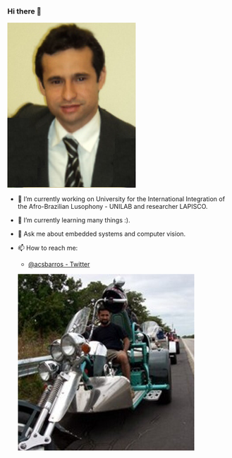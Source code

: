 ### Hi there 👋
![](https://raw.githubusercontent.com/acsbarros/acsbarros/master/novad.png)
- 🔭 I’m currently working on University for the International Integration of the Afro-Brazilian Lusophony - UNILAB and 
researcher LAPISCO.
- 🌱 I’m currently learning many things :).
- 💬 Ask me about embedded systems and computer vision.
- 📫 How to reach me:
  - [@acsbarros - Twitter](https://twitter.com/acsbarros)
  
  ![](https://raw.githubusercontent.com/acsbarros/acsbarros/master/100_3190_400x400.jpg)
  
